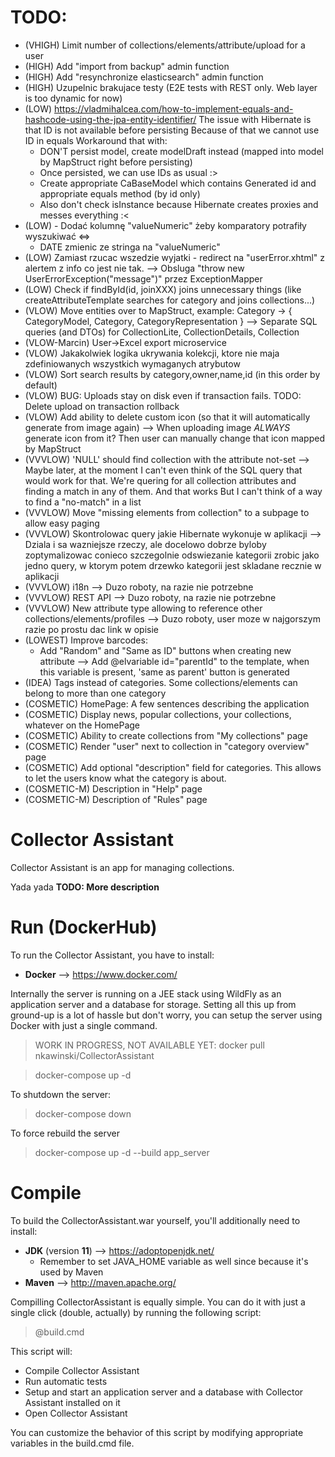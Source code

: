 
# TODO:
- (VHIGH) Limit number of collections/elements/attribute/upload for a user
- (HIGH) Add "import from backup" admin function
- (HIGH) Add "resynchronize elasticsearch" admin function
- (HIGH) Uzupelnic brakujace testy (E2E tests with REST only. Web layer is too dynamic for now)
- (LOW) https://vladmihalcea.com/how-to-implement-equals-and-hashcode-using-the-jpa-entity-identifier/
  The issue with Hibernate is that ID is not available before persisting
  Because of that we cannot use ID in equals
  Workaround that with:
    - DON'T persist model, create modelDraft instead (mapped into model by MapStruct right before persisting)
    - Once persisted, we can use IDs as usual :>
    - Create appropriate CaBaseModel which contains Generated id and appropriate equals method (by id only)
    - Also don't check isInstance because Hibernate creates proxies and messes everything :<
- (LOW) - Dodać kolumnę "valueNumeric" żeby komparatory potrafiły wyszukiwać <=>
    * DATE zmienic ze stringa na "valueNumeric"
- (LOW) Zamiast rzucac wszedzie wyjatki - redirect na "userError.xhtml" z alertem z info co jest nie tak.
  	--> Obsluga "throw new UserErrorException("message")" przez ExceptionMapper
- (LOW) Check if findById(id, joinXXX) joins unnecessary things (like createAttributeTemplate searches for category and joins collections...)
- (VLOW) Move entities over to MapStruct, example: Category -> { CategoryModel, Category, CategoryRepresentation }
    --> Separate SQL queries (and DTOs) for CollectionLite, CollectionDetails, Collection<scenarioName>
- (VLOW-Marcin) User->Excel export microservice
- (VLOW) Jakakolwiek logika ukrywania kolekcji, ktore nie maja zdefiniowanych wszystkich wymaganych atrybutow
- (VLOW) Sort search results by category,owner,name,id (in this order by default)
- (VLOW) BUG: Uploads stay on disk even if transaction fails. TODO: Delete upload on transaction rollback
- (VLOW) Add ability to delete custom icon (so that it will automatically generate from image again)
    --> When uploading image *ALWAYS* generate icon from it? Then user can manually change that icon
    mapped by MapStruct
- (VVVLOW) 'NULL' should find collection with the attribute not-set
  --> Maybe later, at the moment I can't even think of the SQL query that would work for that.
  We're quering for all collection attributes and finding a match in any of them. And that works
  But I can't think of a way to find a "no-match" in a list
- (VVVLOW) Move "missing elements from collection" to a subpage to allow easy paging
- (VVVLOW) Skontrolowac query jakie Hibernate wykonuje w aplikacji
    --> Dziala i sa wazniejsze rzeczy, ale docelowo dobrze byloby zoptymalizowac conieco
    szczegolnie odswiezanie kategorii zrobic jako jedno query, w ktorym potem drzewko kategorii jest skladane recznie w aplikacji
- (VVVLOW) i18n
    --> Duzo roboty, na razie nie potrzebne
- (VVVLOW) REST API
    --> Duzo roboty, na razie nie potrzebne
- (VVVLOW) New attribute type allowing to reference other collections/elements/profiles
    --> Duzo roboty, user moze w najgorszym razie po prostu dac link w opisie
- (LOWEST) Improve barcodes:
    * Add "Random" and "Same as ID" buttons when creating new attribute 
        --> Add @elvariable id="parentId" to the template, when this variable is present, 'same as parent' button is generated
- (IDEA) Tags instead of categories. Some collections/elements can belong to more than one category 
- (COSMETIC) HomePage: A few sentences describing the application
- (COSMETIC) Display news, popular collections, your collections, whatever on the HomePage
- (COSMETIC) Ability to create collections from "My collections" page
- (COSMETIC) Render "user" next to collection in "category overview" page
- (COSMETIC) Add optional "description" field for categories. This allows to let the users know what the category is about.
- (COSMETIC-M) Description in "Help" page
- (COSMETIC-M) Description of "Rules" page

# Collector Assistant

Collector Assistant is an app for managing collections.

Yada yada **TODO: More description**

# Run (DockerHub)
To run the Collector Assistant, you have to install:
- **Docker** --> https://www.docker.com/

Internally the server is running on a JEE stack using WildFly as an application server and a database for storage.
Setting all this up from ground-up is a lot of hassle but don\'t worry, you can setup the server using Docker with just a single command.
> WORK IN PROGRESS, NOT AVAILABLE YET: docker pull nkawinski/CollectorAssistant

> docker-compose up -d

To shutdown the server:
> docker-compose down

To force rebuild the server
> docker-compose up -d --build app_server



# Compile

To build the CollectorAssistant.war yourself, you\'ll additionally need to install:

- **JDK** (version **11**) --> https://adoptopenjdk.net/
  - Remember to set JAVA_HOME variable as well since because it's used by Maven
- **Maven** --> http://maven.apache.org/

Compilling CollectorAssistant is equally simple. You can do it with just a single click (double, actually) by running the following script:

> @build.cmd

This script will:
* Compile Collector Assistant
* Run automatic tests
* Setup and start an application server and a database
with Collector Assistant installed on it
* Open Collector Assistant

You can customize the behavior of this script by modifying appropriate variables in the build.cmd file.
